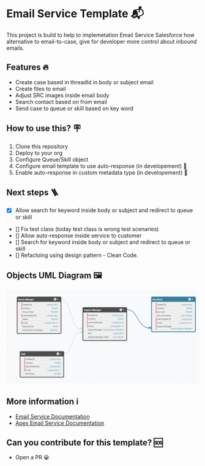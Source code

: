 # Email Service Template 📬

This project is build to help to implemetation Email Service Salesforce how alternative to email-to-case, give for developer more control about inbound emails.

## Features 🔥

- Create case based in threadId in body or subject email
- Create files to email
- Adjust SRC images inside email body
- Search contact based on from email
- Send case to queue or skill based on key word

## How to use this? 🪧

1. Clone this repository
2. Deploy to your org
3. Configure Queue/Skill object
4. Configure email template to use auto-response (in developement) 🚧
5. Enable auto-response in custom metadata type (in developement) 🚧

## Next steps 🪜

- [x] Allow search for keyword inside body or subject and redirect to queue or skill
- [] Fix test class (today test class is wrong test scenaries)
- [] Allow auto-response inside service to customer
- [] Search for keyword inside body or subject and redirect to queue or skill
- [] Refactoing using design pattern - Clean Code.

## Objects UML Diagram 🖼️

![alt text](image.png)

## More information ℹ️

- [Email Service Documentation](https://help.salesforce.com/s/articleView?id=sf.code_email_services.htm&language=en_US&type=5)
- [Apex Email Service Documentation](https://developer.salesforce.com/docs/atlas.en-us.apexcode.meta/apexcode/apex_classes_email_inbound_what_is.htm)

## Can you contribute for this template? 🆘

- Open a PR 😀
